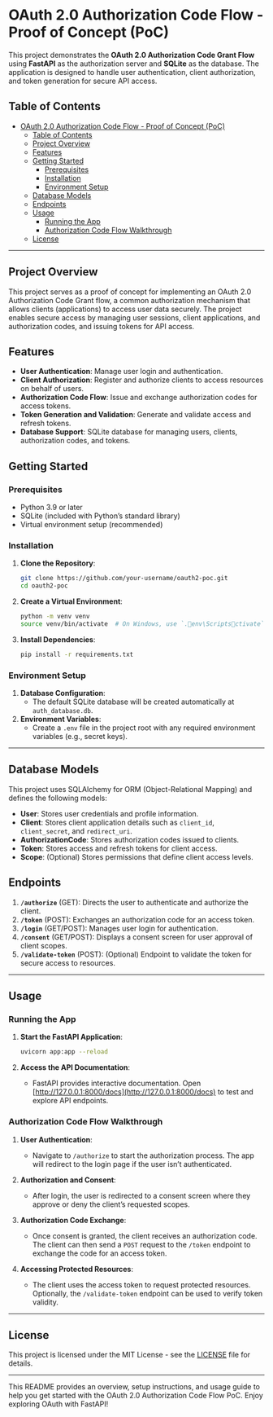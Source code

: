 # OAuth 2.0 Authorization Code Flow - Proof of Concept (PoC)

This project demonstrates the **OAuth 2.0 Authorization Code Grant Flow** using **FastAPI** as the authorization server and **SQLite** as the database. The application is designed to handle user authentication, client authorization, and token generation for secure API access.

## Table of Contents

- [OAuth 2.0 Authorization Code Flow - Proof of Concept (PoC)](#oauth-20-authorization-code-flow---proof-of-concept-poc)
  - [Table of Contents](#table-of-contents)
  - [Project Overview](#project-overview)
  - [Features](#features)
  - [Getting Started](#getting-started)
    - [Prerequisites](#prerequisites)
    - [Installation](#installation)
    - [Environment Setup](#environment-setup)
  - [Database Models](#database-models)
  - [Endpoints](#endpoints)
  - [Usage](#usage)
    - [Running the App](#running-the-app)
    - [Authorization Code Flow Walkthrough](#authorization-code-flow-walkthrough)
  - [License](#license)

---

## Project Overview

This project serves as a proof of concept for implementing an OAuth 2.0 Authorization Code Grant flow, a common authorization mechanism that allows clients (applications) to access user data securely. The project enables secure access by managing user sessions, client applications, and authorization codes, and issuing tokens for API access.

## Features

- **User Authentication**: Manage user login and authentication.
- **Client Authorization**: Register and authorize clients to access resources on behalf of users.
- **Authorization Code Flow**: Issue and exchange authorization codes for access tokens.
- **Token Generation and Validation**: Generate and validate access and refresh tokens.
- **Database Support**: SQLite database for managing users, clients, authorization codes, and tokens.

## Getting Started

### Prerequisites

- Python 3.9 or later
- SQLite (included with Python’s standard library)
- Virtual environment setup (recommended)

### Installation

1. **Clone the Repository**:

   ```bash
   git clone https://github.com/your-username/oauth2-poc.git
   cd oauth2-poc
   ```

2. **Create a Virtual Environment**:

   ```bash
   python -m venv venv
   source venv/bin/activate  # On Windows, use `.env\Scriptsctivate`
   ```

3. **Install Dependencies**:
   ```bash
   pip install -r requirements.txt
   ```

### Environment Setup

1. **Database Configuration**:
   - The default SQLite database will be created automatically at `auth_database.db`.
2. **Environment Variables**:
   - Create a `.env` file in the project root with any required environment variables (e.g., secret keys).

---

## Database Models

This project uses SQLAlchemy for ORM (Object-Relational Mapping) and defines the following models:

- **User**: Stores user credentials and profile information.
- **Client**: Stores client application details such as `client_id`, `client_secret`, and `redirect_uri`.
- **AuthorizationCode**: Stores authorization codes issued to clients.
- **Token**: Stores access and refresh tokens for client access.
- **Scope**: (Optional) Stores permissions that define client access levels.

## Endpoints

1. **`/authorize`** (GET): Directs the user to authenticate and authorize the client.
2. **`/token`** (POST): Exchanges an authorization code for an access token.
3. **`/login`** (GET/POST): Manages user login for authentication.
4. **`/consent`** (GET/POST): Displays a consent screen for user approval of client scopes.
5. **`/validate-token`** (POST): (Optional) Endpoint to validate the token for secure access to resources.

---

## Usage

### Running the App

1. **Start the FastAPI Application**:

   ```bash
   uvicorn app:app --reload
   ```

2. **Access the API Documentation**:
   - FastAPI provides interactive documentation. Open [http://127.0.0.1:8000/docs](http://127.0.0.1:8000/docs) to test and explore API endpoints.

### Authorization Code Flow Walkthrough

1. **User Authentication**:

   - Navigate to `/authorize` to start the authorization process. The app will redirect to the login page if the user isn’t authenticated.

2. **Authorization and Consent**:

   - After login, the user is redirected to a consent screen where they approve or deny the client’s requested scopes.

3. **Authorization Code Exchange**:

   - Once consent is granted, the client receives an authorization code. The client can then send a `POST` request to the `/token` endpoint to exchange the code for an access token.

4. **Accessing Protected Resources**:
   - The client uses the access token to request protected resources. Optionally, the `/validate-token` endpoint can be used to verify token validity.

---

## License

This project is licensed under the MIT License - see the [LICENSE](LICENSE) file for details.

---

This README provides an overview, setup instructions, and usage guide to help you get started with the OAuth 2.0 Authorization Code Flow PoC. Enjoy exploring OAuth with FastAPI!
